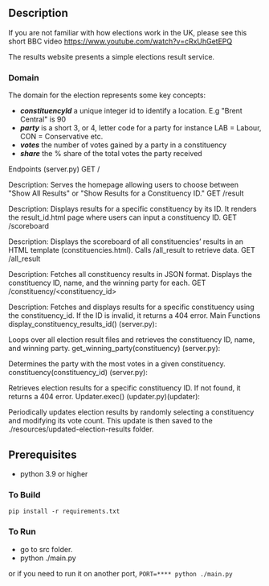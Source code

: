 ## Description

If you are not familiar with how elections work in the UK, please see this short BBC video https://www.youtube.com/watch?v=cRxUhGetEPQ

The results website presents a simple elections result service.

### Domain
The domain for the election represents some key concepts:
- _**constituencyId**_ a unique integer id to identify a location. E.g "Brent Central" is 90
- _**party**_ is a short 3, or 4, letter code for a party for instance LAB = Labour, CON = Conservative etc.
- _**votes**_ the number of votes gained by a party in a constituency
- _**share**_ the % share of the total votes the party received

Endpoints (server.py)
GET /

Description: Serves the homepage allowing users to choose between "Show All Results" or "Show Results for a Constituency ID."
GET /result

Description: Displays results for a specific constituency by its ID. It renders the result_id.html page where users can input a constituency ID.
GET /scoreboard

Description: Displays the scoreboard of all constituencies’ results in an HTML template (constituencies.html). Calls /all_result to retrieve data.
GET /all_result

Description: Fetches all constituency results in JSON format. Displays the constituency ID, name, and the winning party for each.
GET /constituency/<constituency_id>

Description: Fetches and displays results for a specific constituency using the constituency_id. If the ID is invalid, it returns a 404 error.
Main Functions
display_constituency_results_id() (server.py):

Loops over all election result files and retrieves the constituency ID, name, and winning party.
get_winning_party(constituency) (server.py):

Determines the party with the most votes in a given constituency.
constituency(constituency_id) (server.py):

Retrieves election results for a specific constituency ID. If not found, it returns a 404 error.
Updater.exec() (updater.py)​(updater):

Periodically updates election results by randomly selecting a constituency and modifying its vote count. This update is then saved to the ./resources/updated-election-results folder.

## Prerequisites
- python 3.9 or higher

### To Build
`pip install -r requirements.txt`

### To Run
- go to src folder.
- python ./main.py

or if you need to run it on another port,
`PORT=**** python ./main.py`

